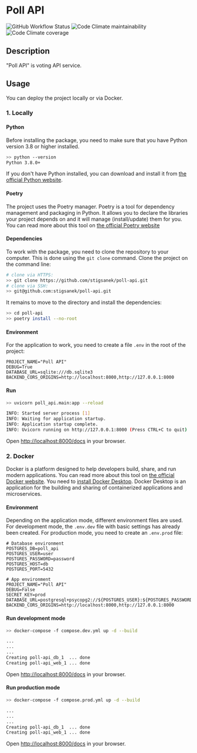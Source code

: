 # Poll API

![GitHub Workflow Status](https://img.shields.io/github/actions/workflow/status/stigsanek/poll-api/pyci.yml?branch=main)
![Code Climate maintainability](https://img.shields.io/codeclimate/maintainability/stigsanek/poll-api)
![Code Climate coverage](https://img.shields.io/codeclimate/coverage/stigsanek/poll-api)

## Description

"Poll API" is voting API service.

## Usage

You can deploy the project locally or via Docker.

### 1. Locally

#### Python

Before installing the package, you need to make sure that you have Python version 3.8 or higher installed.

```bash
>> python --version
Python 3.8.0+
```

If you don't have Python installed, you can download and install it
from [the official Python website](https://www.python.org/downloads/).

#### Poetry

The project uses the Poetry manager. Poetry is a tool for dependency management and packaging in Python. It allows you
to declare the libraries your project depends on and it will manage (install/update) them for you. You can read more
about this tool on [the official Poetry website](https://python-poetry.org/)

#### Dependencies

To work with the package, you need to clone the repository to your computer. This is done using the `git clone` command.
Clone the project on the command line:

```bash
# clone via HTTPS:
>> git clone https://github.com/stigsanek/poll-api.git
# clone via SSH:
>> git@github.com:stigsanek/poll-api.git
```

It remains to move to the directory and install the dependencies:

```bash
>> cd poll-api
>> poetry install --no-root
```

#### Environment

For the application to work, you need to create a file `.env` in the root of the project:

```
PROJECT_NAME="Poll API"
DEBUG=True
DATABASE_URL=sqlite:///db.sqlite3
BACKEND_CORS_ORIGINS=http://localhost:8000,http://127.0.0.1:8000
```

#### Run

```bash
>> uvicorn poll_api.main:app --reload

INFO: Started server process [1]
INFO: Waiting for application startup.
INFO: Application startup complete.
INFO: Uvicorn running on http://127.0.0.1:8000 (Press CTRL+C to quit)
```

Open [http://localhost:8000/docs](http://localhost:8000/docs) in your browser.

### 2. Docker

Docker is a platform designed to help developers build, share, and run modern applications.
You can read more about this tool on [the official Docker website](https://www.docker.com/).
You need to [install Docker Desktop](https://www.docker.com/products/docker-desktop/).
Docker Desktop is an application for the building and sharing of containerized applications and microservices.

#### Environment

Depending on the application mode, different environment files are used.
For development mode, the `.env.dev` file with basic settings has already been created.
For production mode, you need to create an `.env.prod` file:

```
# Database environment
POSTGRES_DB=poll_api
POSTGRES_USER=user
POSTGRES_PASSWORD=password
POSTGRES_HOST=db
POSTGRES_PORT=5432

# App environment
PROJECT_NAME="Poll API"
DEBUG=False
SECRET_KEY=prod
DATABASE_URL=postgresql+psycopg2://${POSTGRES_USER}:${POSTGRES_PASSWORD}@${POSTGRES_HOST}:${POSTGRES_PORT}/${POSTGRES_DB}
BACKEND_CORS_ORIGINS=http://localhost:8000,http://127.0.0.1:8000
```

#### Run development mode

```bash
>> docker-compose -f compose.dev.yml up -d --build

...
...
...
Creating poll-api_db_1  ... done
Creating poll-api_web_1 ... done
```

Open [http://localhost:8000/docs](http://localhost:8000/docs) in your browser.

#### Run production mode

```bash
>> docker-compose -f compose.prod.yml up -d --build

...
...
...
Creating poll-api_db_1  ... done
Creating poll-api_web_1 ... done
```

Open [http://localhost:8000/docs](http://localhost:8000/docs) in your browser.
